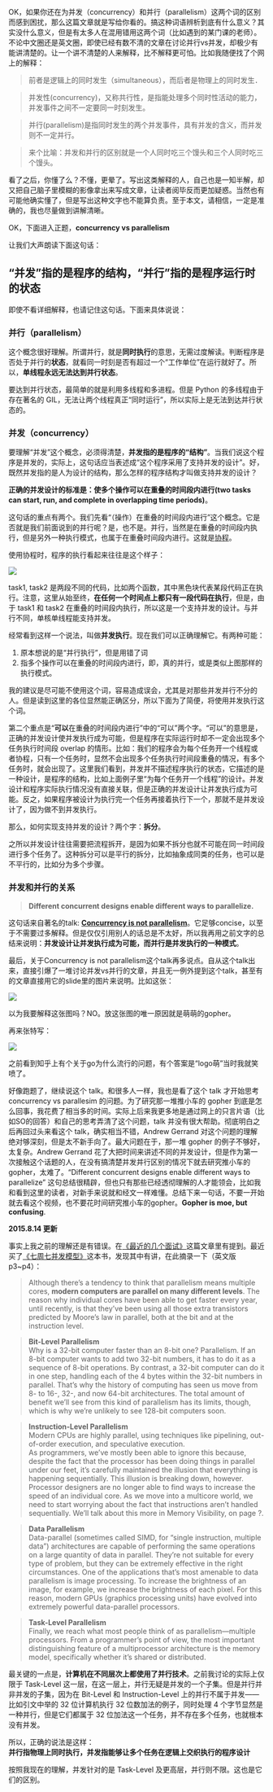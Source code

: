 OK，如果你还在为并发（concurrency）和并行（parallelism）这两个词的区别而感到困扰，那么这篇文章就是写给你看的。搞这种词语辨析到底有什么意义？其实没什么意义，但是有太多人在混用错用这两个词（比如遇到的某门课的老师）。不论中文圈还是英文圈，即使已经有数不清的文章在讨论并行vs并发，却极少有能讲清楚的。让一个讲不清楚的人来解释，比不解释更可怕。比如我随便找了个网上的解释：

>前者是逻辑上的同时发生（simultaneous），而后者是物理上的同时发生．

>并发性(concurrency)，又称共行性，是指能处理多个同时性活动的能力，并发事件之间不一定要同一时刻发生。

>并行(parallelism)是指同时发生的两个并发事件，具有并发的含义，而并发则不一定并行。

>来个比喻：并发和并行的区别就是一个人同时吃三个馒头和三个人同时吃三个馒头。

看了之后，你懂了么？不懂，更晕了。写出这类解释的人，自己也是一知半解，却又把自己脑子里模糊的影像拿出来写成文章，让读者阅毕反而更加疑惑。当然也有可能他确实懂了，但是写出这种文字也不能算负责。至于本文，请相信，一定是准确的，我也尽量做到讲解清晰。

OK，下面进入正题，**concurrency vs parallelism**

让我们大声朗读下面这句话：

## “并发”指的是程序的结构，“并行”指的是程序运行时的状态

即使不看详细解释，也请记住这句话。下面来具体说说：

### 并行（parallelism）

这个概念很好理解。所谓并行，就是**同时执行**的意思，无需过度解读。判断程序是否处于并行的**状态**，就看同一时刻是否有超过一个“工作单位”在运行就好了。所以，**单线程永远无法达到并行状态**。

要达到并行状态，最简单的就是利用多线程和多进程。但是 Python 的多线程由于存在著名的 GIL，无法让两个线程真正“同时运行”，所以实际上是无法到达并行状态的。

### 并发（concurrency）
要理解“并发”这个概念，必须得清楚，**并发指的是程序的“结构”**。当我们说这个程序是并发的，实际上，这句话应当表述成“这个程序采用了支持并发的设计”。好，既然并发指的是人为设计的结构，那么怎样的程序结构才叫做支持并发的设计？

**正确的并发设计的标准是：使多个操作可以在重叠的时间段内进行(two tasks can start, run, and complete in overlapping time periods)**。

这句话的重点有两个。我们先看“（操作）在重叠的时间段内进行”这个概念。它是否就是我们前面说到的并行呢？是，也不是。并行，当然是在重叠的时间段内执行，但是另外一种执行模式，也属于在重叠时间段内进行。这就是[协程][1]。

使用协程时，程序的执行看起来往往是这个样子：

![](/media/content/BlogPost/images/coroutine.jpg)

task1, task2 是两段不同的代码，比如两个函数，其中黑色块代表某段代码正在执行。注意，这里从始至终，**在任何一个时间点上都只有一段代码在执行**，但是，由于 task1 和 task2 在重叠的时间段内执行，所以这是一个支持并发的设计。与并行不同，单核单线程能支持并发。

经常看到这样一个说法，叫做**并发执行**。现在我们可以正确理解它。有两种可能：

1. 原本想说的是“并行执行”，但是用错了词
2. 指多个操作可以在重叠的时间段内进行，即，真的并行，或是类似上图那样的执行模式。

我的建议是尽可能不使用这个词，容易造成误会，尤其是对那些并发并行不分的人。但是读到这里的各位显然能正确区分，所以下面为了简便，将使用并发执行这个词。

第二个重点是“**可以**在重叠的时间段内进行”中的“可以”两个字。“可以”的意思是，正确的并发设计使并发执行成为可能，但是程序在实际运行时却不一定会出现多个任务执行时间段 overlap 的情形。比如：我们的程序会为每个任务开一个线程或者协程，只有一个任务时，显然不会出现多个任务执行时间段重叠的情况，有多个任务时，就会出现了。这里我们看到，并发并不描述程序执行的状态，它描述的是一种设计，是程序的结构，比如上面例子里“为每个任务开一个线程”的设计。并发设计和程序实际执行情况没有直接关联，但是正确的并发设计让并发执行成为可能。反之，如果程序被设计为执行完一个任务再接着执行下一个，那就不是并发设计了，因为做不到并发执行。

那么，如何实现支持并发的设计？两个字：**拆分**。

之所以并发设计往往需要把流程拆开，是因为如果不拆分也就不可能在同一时间段进行多个任务了。这种拆分可以是平行的拆分，比如抽象成同类的任务，也可以是不平行的，比如分为多个步骤。

### 并发和并行的关系

> **Different concurrent designs enable different ways to parallelize.**

这句话来自著名的talk: [**Concurrency is not parallelism**][2]。它足够concise，以至于不需要过多解释。但是仅仅引用别人的话总是不太好，所以我再用之前文字的总结来说明：**并发设计让并发执行成为可能，而并行是并发执行的一种模式**。

最后，关于Concurrency is not parallelism这个talk再多说点。自从这个talk出来，直接引爆了一堆讨论并发vs并行的文章，并且无一例外提到这个talk，甚至有的文章直接用它的slide里的图片来说明。比如这张：

![](/media/content/BlogPost/images/gophercomplex0.jpg)

以为我要解释这张图吗？NO。放这张图的唯一原因就是萌萌的gopher。

再来张特写：

![](/media/content/BlogPost/images/gopher.png)

之前看到知乎上有个关于go为什么流行的问题，有个答案是“logo萌”当时我就笑喷了。

好像跑题了，继续说这个 talk。和很多人一样，我也是看了这个 talk 才开始思考 concurrency vs parallesim 的问题。为了研究那一堆推小车的 gopher 到底是怎么回事，我花费了相当多的时间。实际上后来我更多地是通过网上的只言片语（比如SO的回答）和自己的思考弄清了这个问题，talk 并没有很大帮助。彻底明白之后再回过头来看这个 talk，确实相当不错，Andrew Gerrand 对这个问题的理解绝对够深刻，但是太不新手向了。最大问题在于，那一堆 gopher 的例子不够好，太复杂。Andrew Gerrand 花了大把时间来讲述不同的并发设计，但是作为第一次接触这个话题的人，在没有搞清楚并发并行区别的情况下就去研究推小车的 gopher，太难了。“Different concurrent designs enable different ways to parallelize” 这句总结很精辟，但也只有那些已经透彻理解的人才能领会，比如我和看到这里的读者，对新手来说就和经文一样难懂。总结下来一句话，不要一开始就去看这个视频，也不要花时间研究推小车的gopher。**Gopher is moe, but confusing**.

**2015.8.14 更新**

事实上我之前的理解还是有错误。在[《最近的几个面试》][4]这篇文章里有提到。最近买了[《七周七并发模型》][3]这本书，发现其中有讲，在此摘录一下（英文版 p3~p4）：

>Although there’s a tendency to think that parallelism means multiple cores,
**modern computers are parallel on many different levels**. The reason why
individual cores have been able to get faster every year, until recently, is that
they’ve been using all those extra transistors predicted by Moore’s law in
parallel, both at the bit and at the instruction level.

>**Bit-Level Parallelism**  
Why is a 32-bit computer faster than an 8-bit one? Parallelism. If an 8-bit
computer wants to add two 32-bit numbers, it has to do it as a sequence of
8-bit operations. By contrast, a 32-bit computer can do it in one step, handling
each of the 4 bytes within the 32-bit numbers in parallel.
That’s why the history of computing has seen us move from 8- to 16-, 32-,
and now 64-bit architectures. The total amount of benefit we’ll see from this
kind of parallelism has its limits, though, which is why we’re unlikely to see
128-bit computers soon.

>**Instruction-Level Parallelism**  
Modern CPUs are highly parallel, using techniques like pipelining, out-of-order
execution, and speculative execution.  
As programmers, we’ve mostly been able to ignore this because, despite the
fact that the processor has been doing things in parallel under our feet, it’s
carefully maintained the illusion that everything is happening sequentially.
This illusion is breaking down, however. Processor designers are no longer
able to find ways to increase the speed of an individual core. As we move into
a multicore world, we need to start worrying about the fact that instructions
aren’t handled sequentially. We’ll talk about this more in Memory Visibility,
on page ?.

>**Data Parallelism**  
Data-parallel (sometimes called SIMD, for “single instruction, multiple data”)
architectures are capable of performing the same operations on a large
quantity of data in parallel. They’re not suitable for every type of problem,
but they can be extremely effective in the right circumstances.
One of the applications that’s most amenable to data parallelism is image
processing. To increase the brightness of an image, for example, we increase
the brightness of each pixel. For this reason, modern GPUs (graphics processing
units) have evolved into extremely powerful data-parallel processors.

>**Task-Level Parallelism**  
Finally, we reach what most people think of as parallelism—multiple processors.
From a programmer’s point of view, the most important distinguishing
feature of a multiprocessor architecture is the memory model, specifically
whether it’s shared or distributed.

最关键的一点是，**计算机在不同层次上都使用了并行技术**。之前我讨论的实际上仅限于 Task-Level 这一层，在这一层上，并行无疑是并发的一个子集。但是并行并非并发的子集，因为在 Bit-Level 和 Instruction-Level 上的并行不属于并发——比如引文中举的 32 位计算机执行 32 位数加法的例子，同时处理 4 个字节显然是一种并行，但是它们都属于 32 位加法这一个任务，并不存在多个任务，也就根本没有并发。

所以，正确的说法是这样：  
**并行指物理上同时执行，并发指能够让多个任务在逻辑上交织执行的程序设计**

按照我现在的理解，并发针对的是 Task-Level 及更高层，并行则不限。这也是它们的区别。

[1]: http://zh.wikipedia.org/wiki/协程
[2]: http://blog.golang.org/concurrency-is-not-parallelism
[3]: https://pragprog.com/book/pb7con/seven-concurrency-models-in-seven-weeks
[4]: http://laike9m.com/blog/zui-jin-de-ji-ge-mian-shi,71/